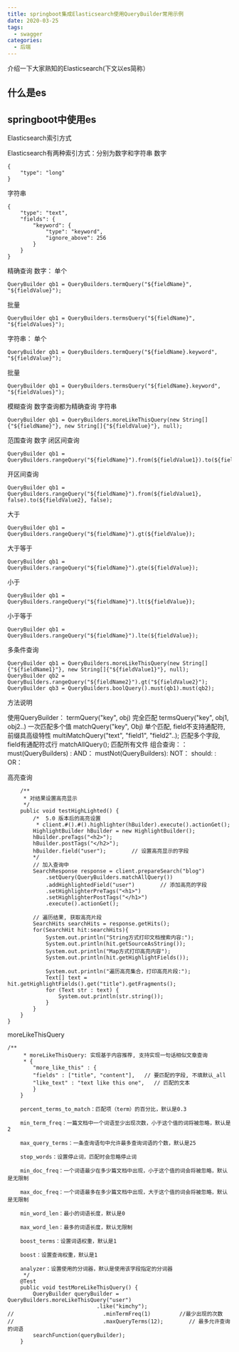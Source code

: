 ```yaml
---
title: springboot集成Elasticsearch使用QueryBuilder常用示例
date: 2020-03-25
tags:
  - swagger
categories:
  - 后端
---
```


介绍一下大家熟知的Elasticsearch(下文以es简称）
<!-- more -->

## 什么是es


## springboot中使用es

Elasticsearch索引方式

Elasticsearch有两种索引方式：分别为数字和字符串
数字
```
{
    "type": "long"
}
```
字符串
```
{
    "type": "text",
    "fields": {
        "keyword": {
            "type": "keyword",
            "ignore_above": 256
        }
    }
}
```

精确查询
数字：
单个
```
QueryBuilder qb1 = QueryBuilders.termQuery("${fieldName}", "${fieldValue}");
```
批量
```
QueryBuilder qb1 = QueryBuilders.termsQuery("${fieldName}", "${fieldValues}");
```
字符串：
单个
```
QueryBuilder qb1 = QueryBuilders.termQuery("${fieldName}.keyword", "${fieldValue}");
```
批量
```
QueryBuilder qb1 = QueryBuilders.termsQuery("${fieldName}.keyword", "${fieldValues}");
```
模糊查询
数字查询都为精确查询
字符串
```
QueryBuilder qb1 = QueryBuilders.moreLikeThisQuery(new String[]{"${fieldName}"}, new String[]{"${fieldValue}"}, null);
```
范围查询
数字
闭区间查询
```
QueryBuilder qb1 = QueryBuilders.rangeQuery("${fieldName}").from(${fieldValue1}).to(${fieldValue2});
```
开区间查询
```
QueryBuilder qb1 = QueryBuilders.rangeQuery("${fieldName}").from(${fieldValue1}, false).to(${fieldValue2}, false);
```
大于
```
QueryBuilder qb1 = QueryBuilders.rangeQuery("${fieldName}").gt(${fieldValue});
```
大于等于
```
QueryBuilder qb1 = QueryBuilders.rangeQuery("${fieldName}").gte(${fieldValue});
```
小于
```
QueryBuilder qb1 = QueryBuilders.rangeQuery("${fieldName}").lt(${fieldValue});
```
小于等于
```
QueryBuilder qb1 = QueryBuilders.rangeQuery("${fieldName}").lte(${fieldValue});
```
多条件查询

```
QueryBuilder qb1 = QueryBuilders.moreLikeThisQuery(new String[]{"${fieldName1}"}, new String[]{"${fieldValue1}"}, null);
QueryBuilder qb2 = QueryBuilders.rangeQuery("${fieldName2}").gt("${fieldValue2}");
QueryBuilder qb3 = QueryBuilders.boolQuery().must(qb1).must(qb2);
```
方法说明

使用QueryBuilder：
termQuery("key", obj) 完全匹配
termsQuery("key", obj1, obj2..) 一次匹配多个值
matchQuery("key", Obj) 单个匹配, field不支持通配符, 前缀具高级特性
multiMatchQuery("text", "field1", "field2"..); 匹配多个字段, field有通配符忒行
matchAllQuery(); 匹配所有文件 组合查询：：
must(QueryBuilders) : AND：
mustNot(QueryBuilders): NOT：
should: : OR：

高亮查询
```
    /**
     * 对结果设置高亮显示
     */
    public void testHighLighted() {
        /*  5.0 版本后的高亮设置
         * client.#().#().highlighter(hBuilder).execute().actionGet();
        HighlightBuilder hBuilder = new HighlightBuilder();
        hBuilder.preTags("<h2>");
        hBuilder.postTags("</h2>");
        hBuilder.field("user");        // 设置高亮显示的字段
        */
        // 加入查询中
        SearchResponse response = client.prepareSearch("blog")
            .setQuery(QueryBuilders.matchAllQuery())
            .addHighlightedField("user")        // 添加高亮的字段
            .setHighlighterPreTags("<h1>")
            .setHighlighterPostTags("</h1>")
            .execute().actionGet();

        // 遍历结果, 获取高亮片段
        SearchHits searchHits = response.getHits();
        for(SearchHit hit:searchHits){
            System.out.println("String方式打印文档搜索内容:");
            System.out.println(hit.getSourceAsString());
            System.out.println("Map方式打印高亮内容");
            System.out.println(hit.getHighlightFields());

            System.out.println("遍历高亮集合，打印高亮片段:");
            Text[] text = hit.getHighlightFields().get("title").getFragments();
            for (Text str : text) {
                System.out.println(str.string());
            }
        }
    }
}
```
moreLikeThisQuery
```
/**
     * moreLikeThisQuery: 实现基于内容推荐, 支持实现一句话相似文章查询
     * {   
        "more_like_this" : {   
        "fields" : ["title", "content"],   // 要匹配的字段, 不填默认_all
        "like_text" : "text like this one",   // 匹配的文本
        }   
    }     

    percent_terms_to_match：匹配项（term）的百分比，默认是0.3

    min_term_freq：一篇文档中一个词语至少出现次数，小于这个值的词将被忽略，默认是2

    max_query_terms：一条查询语句中允许最多查询词语的个数，默认是25

    stop_words：设置停止词，匹配时会忽略停止词

    min_doc_freq：一个词语最少在多少篇文档中出现，小于这个值的词会将被忽略，默认是无限制

    max_doc_freq：一个词语最多在多少篇文档中出现，大于这个值的词会将被忽略，默认是无限制

    min_word_len：最小的词语长度，默认是0

    max_word_len：最多的词语长度，默认无限制

    boost_terms：设置词语权重，默认是1

    boost：设置查询权重，默认是1

    analyzer：设置使用的分词器，默认是使用该字段指定的分词器
     */
    @Test
    public void testMoreLikeThisQuery() {
        QueryBuilder queryBuilder = QueryBuilders.moreLikeThisQuery("user")
                            .like("kimchy");
//                            .minTermFreq(1)         //最少出现的次数
//                            .maxQueryTerms(12);        // 最多允许查询的词语
        searchFunction(queryBuilder);
    }
```


